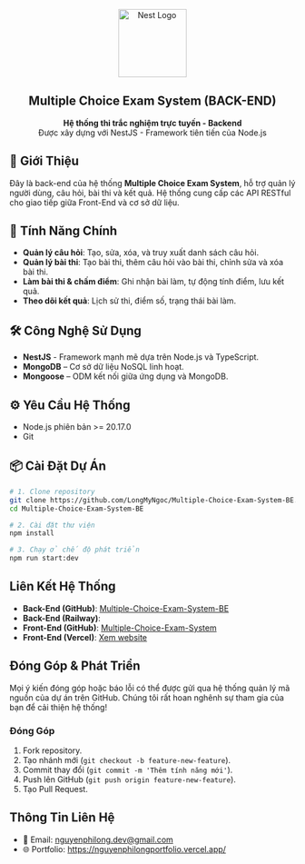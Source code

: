 <p align="center">
  <a href="http://nestjs.com/" target="blank"><img src="https://nestjs.com/img/logo-small.svg" width="120" alt="Nest Logo" /></a>
</p>

<h2 align="center">Multiple Choice Exam System (BACK-END)</h2>

<p align="center">
  <b>Hệ thống thi trắc nghiệm trực tuyến - Backend</b><br>
  Được xây dựng với NestJS - Framework tiên tiến của Node.js<br>
</p>

## 📌 Giới Thiệu

Đây là back-end của hệ thống **Multiple Choice Exam System**, hỗ trợ quản lý người dùng, câu hỏi, bài thi và kết quả. Hệ thống cung cấp các API RESTful cho giao tiếp giữa Front-End và cơ sở dữ liệu.

## 🚀 Tính Năng Chính

- **Quản lý câu hỏi**: Tạo, sửa, xóa, và truy xuất danh sách câu hỏi.
- **Quản lý bài thi**: Tạo bài thi, thêm câu hỏi vào bài thi, chỉnh sửa và xóa bài thi.
- **Làm bài thi & chấm điểm**: Ghi nhận bài làm, tự động tính điểm, lưu kết quả.
- **Theo dõi kết quả**: Lịch sử thi, điểm số, trạng thái bài làm.

## 🛠️ Công Nghệ Sử Dụng

- **NestJS** - Framework mạnh mẽ dựa trên Node.js và TypeScript.
- **MongoDB** – Cơ sở dữ liệu NoSQL linh hoạt.
- **Mongoose** – ODM kết nối giữa ứng dụng và MongoDB.

## ⚙️ Yêu Cầu Hệ Thống

- Node.js phiên bản >= 20.17.0
- Git

## 📦 Cài Đặt Dự Án

```bash
# 1. Clone repository
git clone https://github.com/LongMyNgoc/Multiple-Choice-Exam-System-BE.git
cd Multiple-Choice-Exam-System-BE

# 2. Cài đặt thư viện
npm install

# 3. Chạy ở chế độ phát triển
npm run start:dev
```

## Liên Kết Hệ Thống
- **Back-End (GitHub)**: [Multiple-Choice-Exam-System-BE](https://github.com/LongMyNgoc/Multiple-Choice-Exam-System-BE.git)
- **Back-End (Railway)**: 
- **Front-End (GitHub)**: [Multiple-Choice-Exam-System](https://github.com/LongMyNgoc/Multiple-Choice-Exam-System.git)
- **Front-End (Vercel)**: [Xem website](https://multiple-choice-eta.vercel.app/)

## Đóng Góp & Phát Triển
Mọi ý kiến đóng góp hoặc báo lỗi có thể được gửi qua hệ thống quản lý mã nguồn của dự án trên GitHub. Chúng tôi rất hoan nghênh sự tham gia của bạn để cải thiện hệ thống!

### Đóng Góp
1. Fork repository.
2. Tạo nhánh mới (`git checkout -b feature-new-feature`).
3. Commit thay đổi (`git commit -m 'Thêm tính năng mới'`).
4. Push lên GitHub (`git push origin feature-new-feature`).
5. Tạo Pull Request.

## Thông Tin Liên Hệ
- 📧 Email: nguyenphilong.dev@gmail.com <br>
- 🌐 Portfolio: https://nguyenphilongportfolio.vercel.app/